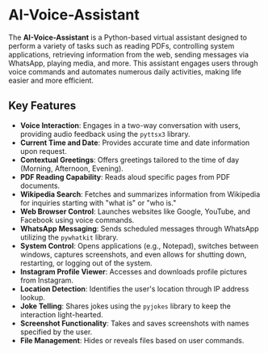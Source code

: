 # **AI-Voice-Assistant**

The **AI-Voice-Assistant** is a Python-based virtual assistant designed to perform a variety of tasks such as reading PDFs, controlling system applications, retrieving information from the web, sending messages via WhatsApp, playing media, and more. This assistant engages users through voice commands and automates numerous daily activities, making life easier and more efficient.

## **Key Features**

- **Voice Interaction**: Engages in a two-way conversation with users, providing audio feedback using the `pyttsx3` library.
- **Current Time and Date**: Provides accurate time and date information upon request.
- **Contextual Greetings**: Offers greetings tailored to the time of day (Morning, Afternoon, Evening).
- **PDF Reading Capability**: Reads aloud specific pages from PDF documents.
- **Wikipedia Search**: Fetches and summarizes information from Wikipedia for inquiries starting with "what is" or "who is."
- **Web Browser Control**: Launches websites like Google, YouTube, and Facebook using voice commands.
- **WhatsApp Messaging**: Sends scheduled messages through WhatsApp utilizing the `pywhatkit` library.
- **System Control**: Opens applications (e.g., Notepad), switches between windows, captures screenshots, and even allows for shutting down, restarting, or logging out of the system.
- **Instagram Profile Viewer**: Accesses and downloads profile pictures from Instagram.
- **Location Detection**: Identifies the user's location through IP address lookup.
- **Joke Telling**: Shares jokes using the `pyjokes` library to keep the interaction light-hearted.
- **Screenshot Functionality**: Takes and saves screenshots with names specified by the user.
- **File Management**: Hides or reveals files based on user commands.
